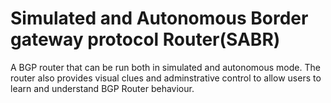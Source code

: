 Simulated and Autonomous Border gateway protocol Router(SABR)
=====

A BGP router that can be run both in simulated and autonomous mode. The router also provides visual clues and adminstrative control to allow users to learn and understand BGP Router behaviour.
